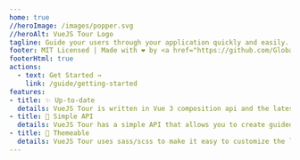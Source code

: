 ```yaml
---
home: true
//heroImage: /images/popper.svg
//heroAlt: VueJS Tour Logo
tagline: Guide your users through your application quickly and easily.
footer: MIT Licensed | Made with ❤️ by <a href="https://github.com/GlobalHive/vuejs-tour">Global Hive</a>
footerHtml: true
actions:
  - text: Get Started →
    link: /guide/getting-started
features:
- title: ✨ Up-to-date
  details: VueJS Tour is written in Vue 3 composition api and the latest version of PopperJS.
- title: 🔌 Simple API
  details: VueJS Tour has a simple API that allows you to create guided tours with ease.
- title: 🎨 Themeable
  details: VueJS Tour uses sass/scss to make it easy to customize the look of your tour.
---
```

